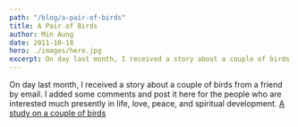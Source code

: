 ```yaml
---
path: "/blog/a-pair-of-birds"
title: A Pair of Birds
author: Min Aung
date: 2011-10-18
hero: ./images/hero.jpg
excerpt: On day last month, I received a story about a couple of birds from a friend by email.
---
```

On day last month, I received a story about a couple of birds from a friend by email. I added some comments and post it here for the people who are interested much presently in life, love, peace, and spiritual development. <a href="https://learnteachcenter.com/files/BirdPair_3.pdf" target="_blank">A study on a couple of birds</a>